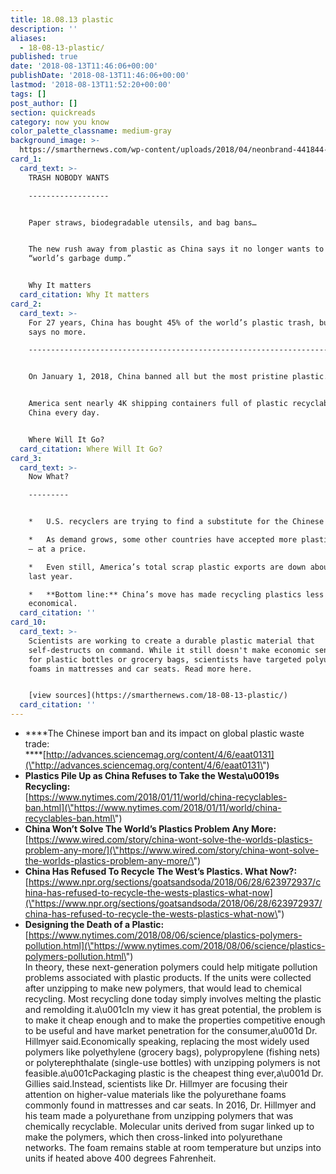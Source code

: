 ```yaml
---
title: 18.08.13 plastic
description: ''
aliases:
  - 18-08-13-plastic/
published: true
date: '2018-08-13T11:46:06+00:00'
publishDate: '2018-08-13T11:46:06+00:00'
lastmod: '2018-08-13T11:52:20+00:00'
tags: []
post_author: []
section: quickreads
category: now you know
color_palette_classname: medium-gray
background_image: >-
  https://smarthernews.com/wp-content/uploads/2018/04/neonbrand-441844-unsplash-scaled.jpg
card_1:
  card_text: >-
    TRASH NOBODY WANTS

    ------------------


    Paper straws, biodegradable utensils, and bag bans…


    The new rush away from plastic as China says it no longer wants to be the
    “world’s garbage dump.”


    Why It matters
  card_citation: Why It matters
card_2:
  card_text: >-
    For 27 years, China has bought 45% of the world’s plastic trash, but now it
    says no more.

    -----------------------------------------------------------------------------------------


    On January 1, 2018, China banned all but the most pristine plastic.


    America sent nearly 4K shipping containers full of plastic recyclables to
    China every day.


    Where Will It Go?
  card_citation: Where Will It Go?
card_3:
  card_text: >-
    Now What?

    ---------


    *   U.S. recyclers are trying to find a substitute for the Chinese market.

    *   As demand grows, some other countries have accepted more plastic exports
    – at a price.

    *   Even still, America’s total scrap plastic exports are down about 40% vs.
    last year.

    *   **Bottom line:** China’s move has made recycling plastics less
    economical.
  card_citation: ''
card_10:
  card_text: >-
    Scientists are working to create a durable plastic material that
    self-destructs on command. While it still doesn't make economic sense to use
    for plastic bottles or grocery bags, scientists have targeted polyurethane
    foams in mattresses and car seats. Read more here.


    [view sources](https://smarthernews.com/18-08-13-plastic/)
  card_citation: ''
---
```

*   ****The Chinese import ban and its impact on global plastic waste trade:  
    ****[http://advances.sciencemag.org/content/4/6/eaat0131](\"http://advances.sciencemag.org/content/4/6/eaat0131\")
*   **Plastics Pile Up as China Refuses to Take the Westa\\u0019s Recycling:**  
    [https://www.nytimes.com/2018/01/11/world/china-recyclables-ban.html](\"https://www.nytimes.com/2018/01/11/world/china-recyclables-ban.html\")
*   **China Won’t Solve The World’s Plastics Problem Any More:**  
    [https://www.wired.com/story/china-wont-solve-the-worlds-plastics-problem-any-more/](\"https://www.wired.com/story/china-wont-solve-the-worlds-plastics-problem-any-more/\")
*   **China Has Refused To Recycle The West’s Plastics. What Now?:**  
    [https://www.npr.org/sections/goatsandsoda/2018/06/28/623972937/china-has-refused-to-recycle-the-wests-plastics-what-now](\"https://www.npr.org/sections/goatsandsoda/2018/06/28/623972937/china-has-refused-to-recycle-the-wests-plastics-what-now\")
*   **Designing the Death of a Plastic:**  
    [https://www.nytimes.com/2018/08/06/science/plastics-polymers-pollution.html](\"https://www.nytimes.com/2018/08/06/science/plastics-polymers-pollution.html\")  
    In theory, these next-generation polymers could help mitigate pollution problems associated with plastic products. If the units were collected after unzipping to make new polymers, that would lead to chemical recycling. Most recycling done today simply involves melting the plastic and remolding it.a\\u001cIn my view it has great potential, the problem is to make it cheap enough and to make the properties competitive enough to be useful and have market penetration for the consumer,a\\u001d Dr. Hillmyer said.Economically speaking, replacing the most widely used polymers like polyethylene (grocery bags), polypropylene (fishing nets) or polyterephthalate (single-use bottles) with unzipping polymers is not feasible.a\\u001cPackaging plastic is the cheapest thing ever,a\\u001d Dr. Gillies said.Instead, scientists like Dr. Hillmyer are focusing their attention on higher-value materials like the polyurethane foams commonly found in mattresses and car seats. In 2016, Dr. Hillmyer and his team made a polyurethane from unzipping polymers that was chemically recyclable. Molecular units derived from sugar linked up to make the polymers, which then cross-linked into polyurethane networks. The foam remains stable at room temperature but unzips into units if heated above 400 degrees Fahrenheit.
